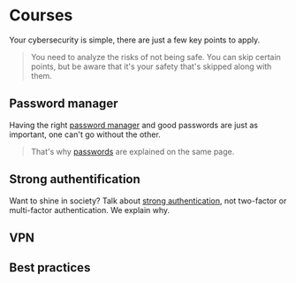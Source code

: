 # Courses
Your cybersecurity is simple, there are just a few key points to apply.
> You need to analyze the risks of not being safe. You can skip certain points, but be aware that it's your safety that's skipped along with them.
## Password manager
Having the right [password manager](https://github.com/kyvernfoundation/kyvern/blob/main/courses/passwordmanager.md) and good passwords are just as important, one can't go without the other.
> That's why [passwords](https://github.com/kyvernfoundation/kyvern/blob/main/courses/passwordmanager.md#password) are explained on the same page.
## Strong authentification
Want to shine in society? Talk about [strong authentication](https://github.com/kyvernfoundation/kyvern/blob/main/courses/strongauthentication.md), not two-factor or multi-factor authentication. We explain why.
## VPN
## Best practices
